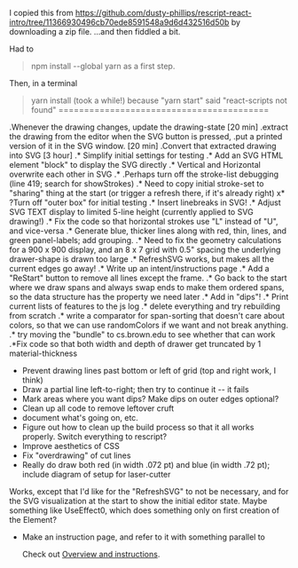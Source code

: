 I copied this from https://github.com/dusty-phillips/rescript-react-intro/tree/11366930496cb70ede8591548a9d6d432516d50b by downloading a zip file. ...and then fiddled a bit. 

Had to 
> npm install --global yarn 
as a first step. 

Then, in a terminal
> yarn install (took a while!)
because "yarn start" said "react-scripts not found"
=========================================

.Whenever the drawing changes, update the drawing-state [20 min]
.extract the drawing from the editor when the SVG button is pressed,
.put a printed version of it in the SVG window. [20 min]
.Convert that extracted drawing into SVG [3 hour]
.* Simplify initial settings for testing
.* Add an SVG HTML element "block" to display the SVG directly
.* Vertical and Horizontal overwrite each other in SVG
.* .Perhaps turn off the stroke-list debugging (line 419; search for showStrokes)
.* Need to copy initial stroke-set to "sharing" thing at the start (or trigger a refresh there, if it's already right)
x* ?Turn off "outer box" for initial testing
.* Insert linebreaks in SVG!
.* Adjust SVG TEXT display to limited 5-line height (currently applied to SVG drawing!)
.* Fix the code so that horizontal strokes use "L" instead of "U", and vice-versa
.* Generate blue, thicker lines along with red, thin, lines, and green panel-labels; add grouping.
.* Need to fix the geometry calculations for a 900 x 900 display, and an 8 x 7 grid with 0.5" spacing the underlying drawer-shape is drawn too large
.* RefreshSVG works, but makes all the current edges go away!
.* Write up an intent/instructions page
.* Add a "ReStart" button to remove all lines except the frame.
.* Go back to the start where we draw spans and always swap ends to make them ordered spans, so the data structure has the property we need later
.* Add in "dips"!
.* Print current lists of features to the js log
.* delete everything and try rebuilding from scratch
.* write a comparator for span-sorting that doesn't care about colors, so that we can use randomColors if we want and not break anything.
.* try moving the "bundle" to cs.brown.edu to see whether that can work
.*Fix code so that both width and depth of drawer get truncated by 1 material-thickness

* Prevent drawing lines past bottom or left of grid (top and right work, I think)
* Draw a partial line left-to-right; then try to continue it -- it fails
* Mark areas where you want dips? Make dips on outer edges optional? 
* Clean up all code to remove leftover cruft 
* document what's going on, etc. 
* Figure out how to clean up the build process so that it all works properly. Switch everything to rescript? 
* Improve aesthetics of CSS
* Fix "overdrawing" of cut lines
* Really do draw both red (in width .072 pt) and blue (in width .72 pt); include diagram of setup for laser-cutter

Works, except that I'd like for the "RefreshSVG" to not be necessary, and for the SVG visualization at the start to show the initial editor state. Maybe something like UseEffect0, which does something only on first creation of the Element? 

* Make an instruction page, and refer to it with something parallel to <p>Check out <a href="https://www.freecodecamp.org/" target="_blank" rel="noopener noreferrer">Overview and instructions</a>.</p>
